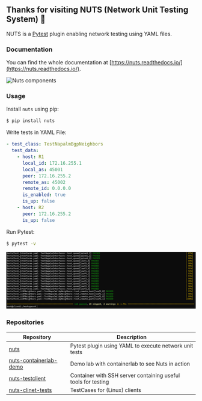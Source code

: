 ## Thanks for visiting NUTS (Network Unit Testing System) 👋

NUTS is a [Pytest](https://docs.pytest.org/) plugin enabling network testing using YAML files.

### Documentation

You can find the whole documentation at [https://nuts.readthedocs.io/](https://nuts.readthedocs.io/).

![Nuts components](https://raw.githubusercontent.com/network-unit-testing-system/nuts/master/docs/source/images/nuts-ablauf-en.drawio.png)

### Usage

Install ``nuts`` using pip:

```bash
$ pip install nuts
```

Write tests in YAML File:

```yaml
- test_class: TestNapalmBgpNeighbors
  test_data:
    - host: R1
      local_id: 172.16.255.1
      local_as: 45001
      peer: 172.16.255.2
      remote_as: 45002
      remote_id: 0.0.0.0
      is_enabled: true
      is_up: false
    - host: R2
      peer: 172.16.255.2
      is_up: false
```

Run Pytest:

```bash
$ pytest -v
```

![Nuts successful](https://github.com/network-unit-testing-system/nuts-containerlab-demo/blob/main/imgs/successful.png?raw=true)


### Repositories


| Repository | Description |
| --- | --- |
| [nuts](https://github.com/network-unit-testing-system/nuts) | Pytest plugin using YAML to execute network unit tests |
| [nuts-containerlab-demo](https://github.com/network-unit-testing-system/nuts-containerlab-demo) | Demo lab with containerlab to see Nuts in action |
| [nuts-testclient](https://github.com/network-unit-testing-system/nuts-testclient) | Container with SSH server containing useful tools for testing |
| [nuts-clinet-tests](https://github.com/network-unit-testing-system/nuts-clinet-tests) | TestCases for (Linux) clients |
